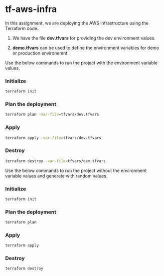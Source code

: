 # tf-aws-infra
In this assignment, we are deploying the AWS infrastructure using the Terraform code.

1) We have the file **dev.tfvars** for providing the dev environment values.

2) **demo.tfvars** can be used to define the environment variables for demo or production environemnt.

Use the below commands to run the project with the environment variable values.

### Initialize
```bash
terraform init
```

### Plan the deployment
```bash
terraform plan -var-file=tfvars/dev.tfvars
```

### Apply
```bash
terraform apply -var-file=tfvars/dev.tfvars
```

### Destroy
```bash
terraform destroy -var-file=tfvars/dev.tfvars
```

Use the below commands to run the project without the environment variable values and generate with random values.
### Initialize
```bash
terraform init
```

### Plan the deployment
```bash
terraform plan
```

### Apply
```bash
terraform apply
```

### Destroy
```bash
terraform destroy
```
 


